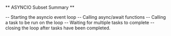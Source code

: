 ** ASYNCIO Subset Summary **


-- Starting the asyncio event loop
-- Calling async/await functions
-- Calling a task to be run on the loop
-- Waiting for multiple tasks to complete
-- closing the loop after tasks have been completed.

